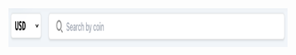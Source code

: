 <div>
<img src="https://github.com/saadansaryy/crypto-project-screenshots/blob/main/currency-and-search.png" title="Git" **alt="Git" width="1500" height="70"/>
<div/>
